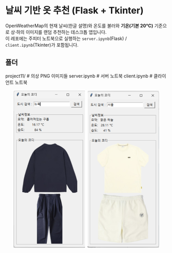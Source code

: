 ﻿# 날씨 기반 옷 추천 (Flask + Tkinter)

OpenWeatherMap의 현재 날씨(한글 설명)와 온도를 불러와 **기온(기본 20°C)** 기준으로 상·하의 이미지를 랜덤 추천하는 데스크톱 앱입니다.  
이 레포에는 주피터 노트북으로 실행하는 `server.ipynb`(Flask) / `client.ipynb`(Tkinter)가 포함됩니다.

## 폴더
project11/ # 의상 PNG 이미지들
server.ipynb # 서버 노트북
client.ipynb # 클라이언트 노트북
<p align="center">
  <img src="docs/images/outfit1.png" alt="outfit sample 1" width="45%">
  <img src="docs/images/outfit2.png" alt="outfit sample 2" width="45%">
</p>
